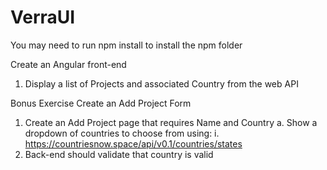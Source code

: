 # VerraUI

You may need to run npm install to install the npm folder

Create an Angular front-end
1. Display a list of Projects and associated Country from the web API

Bonus Exercise
Create an Add Project Form
1. Create an Add Project page that requires Name and Country
        a. Show a dropdown of countries to choose from using:
        i. https://countriesnow.space/api/v0.1/countries/states
2. Back-end should validate that country is valid